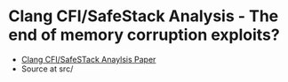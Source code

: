 # Clang CFI/SafeStack Analysis - The end of memory corruption exploits?

* [Clang CFI/SafeSTack Anaylsis Paper](https://github.com/dobin/clang-cfi-safestack-analysis/blob/master/Clang7-CFI-SafeStack-Analysis.pdf)
* Source at src/


